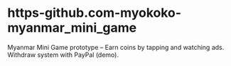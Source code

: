 # https-github.com-myokoko-myanmar_mini_game
Myanmar Mini Game prototype – Earn coins by tapping and watching ads. Withdraw system with PayPal (demo).
